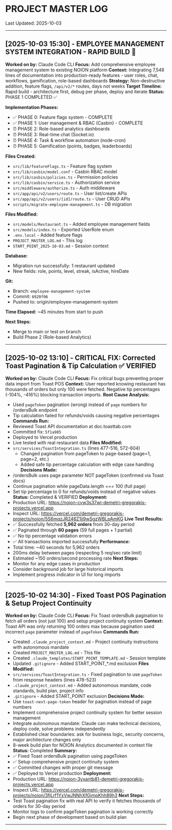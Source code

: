 # PROJECT MASTER LOG
Last Updated: 2025-10-03

---

## [2025-10-03 15:30] - EMPLOYEE MANAGEMENT SYSTEM INTEGRATION - RAPID BUILD 🚀
**Worked on by:** Claude Code CLI
**Focus:** Add comprehensive employee management system to existing NOION platform
**Context:** Integrating 7,548 lines of documentation into production-ready features - user roles, chat, workflows, gamification, role-based dashboards
**Strategy:** Non-destructive addition, feature flags, `/api/v2/*` routes, days not weeks
**Target Timeline:** Rapid build - architecture first, debug per phase, deploy and iterate
**Status:** PHASE 1 COMPLETED ✅

**Implementation Phases:**
- ✅ PHASE 0: Feature flags system - COMPLETE
- ✅ PHASE 1: User management & RBAC (Casbin) - COMPLETE
- ⏰ PHASE 2: Role-based analytics dashboards
- ⏰ PHASE 3: Real-time chat (Socket.io)
- ⏰ PHASE 4: Task & workflow automation (node-cron)
- ⏰ PHASE 5: Gamification (points, badges, leaderboards)

**Files Created:**
- `src/lib/featureFlags.ts` - Feature flag system
- `src/lib/casbin/model.conf` - Casbin RBAC model
- `src/lib/casbin/policies.ts` - Permission policies
- `src/lib/casbin/service.ts` - Authorization service
- `src/middleware/authorize.ts` - Auth middleware
- `src/app/api/v2/users/route.ts` - User list/create APIs
- `src/app/api/v2/users/[id]/route.ts` - User CRUD APIs
- `scripts/migrate-employee-management.ts` - DB migration

**Files Modified:**
- `src/models/Restaurant.ts` - Added employee management fields
- `src/models/index.ts` - Exported UserRole enum
- `.env.local` - Added feature flags
- `PROJECT_MASTER_LOG.md` - This log
- `START_POINT_2025-10-03.md` - Session context

**Database:**
- Migration run successfully: 1 restaurant updated
- New fields: role, points, level, streak, isActive, hireDate

**Git:**
- Branch: `employee-management-system`
- Commit: `6920f06`
- Pushed to: origin/employee-management-system

**Time Elapsed:** ~45 minutes from start to push

**Next Steps:**
- Merge to main or test on branch
- Build Phase 2 (Role-based Analytics)

---

## [2025-10-02 13:10] - CRITICAL FIX: Corrected Toast Pagination & Tip Calculation ✅ VERIFIED
**Worked on by:** Claude Code CLI
**Focus:** Fix critical bugs preventing proper data import from Toast POS
**Context:** User reported knowing restaurant has thousands of orders but only 100 were fetched. Negative tip percentages (-104%, -416%) blocking transaction imports.
**Root Cause Analysis:**
- Used `pageToken` pagination (wrong) instead of `page` numbers for /ordersBulk endpoint
- Tip calculation failed for refunds/voids causing negative percentages
**Commands Run:**
- Reviewed Toast API documentation at doc.toasttab.com
- Committed fix: `5f1a985`
- Deployed to Vercel production
- Live tested with real restaurant data
**Files Modified:**
- `src/services/ToastIntegration.ts` (lines 477-516, 572-604)
  - Changed pagination from pageToken to page-based (page=1, page=2, etc.)
  - Added safe tip percentage calculation with edge case handling
**Decisions Made:**
- /ordersBulk uses page parameter NOT pageToken (confirmed via Toast docs)
- Continue pagination while pageData.length === 100 (full page)
- Set tip percentage to 0 for refunds/voids instead of negative values
**Status:** Completed & VERIFIED
**Deployment:**
- Production URL: https://noion-cvw3s37wi-demetri-gregorakis-projects.vercel.app
- Inspect URL: https://vercel.com/demetri-gregorakis-projects/noion/5S6mqzJR246Z1jj9wSgzWBLpAmKG
**Live Test Results:**
- ✅ Successfully fetched **5,962 orders** from 30-day period
- ✅ Paginated through **60 pages** (59 full pages + 1 partial)
- ✅ No tip percentage validation errors
- ✅ All transactions imported successfully
**Performance:**
- Total time: ~40 seconds for 5,962 orders
- 200ms delay between pages (respecting 5 req/sec rate limit)
- Estimated ~150 orders/second processing rate
**Next Steps:**
- Monitor for any edge cases in production
- Consider background job for large historical imports
- Implement progress indicator in UI for long imports

---

## [2025-10-02 14:30] - Fixed Toast POS Pagination & Setup Project Continuity
**Worked on by:** Claude Code CLI
**Focus:** Fix Toast ordersBulk pagination to fetch all orders (not just 100) and setup project continuity system
**Context:** Toast API was only returning 100 orders max because pagination used incorrect `page` parameter instead of `pageToken`
**Commands Run:**
- Created `.claude_project_context.md` - Project continuity instructions with autonomous mandate
- Created `PROJECT_MASTER_LOG.md` - This file
- Created `.claude_templates/START_POINT_TEMPLATE.md` - Session template
- Updated `.gitignore` - Added START_POINT_*.md exclusion
**Files Modified:**
- `src/services/ToastIntegration.ts` - Fixed pagination to use `pageToken` from response headers (lines 478-523)
- `.claude_project_context.md` - Added autonomous mandate, code standards, build plan, project info
- `.gitignore` - Added START_POINT exclusion
**Decisions Made:**
- Use `toast-next-page-token` header for pagination instead of page numbers
- Implement comprehensive project continuity system for better session management
- Integrate autonomous mandate: Claude can make technical decisions, deploy code, solve problems independently
- Established clear boundaries: ask for business logic, security concerns, major architecture changes only
- 8-week build plan for NOION Analytics documented in context file
**Status:** Completed
**Summary:**
- ✅ Fixed Toast ordersBulk pagination using pageToken
- ✅ Setup comprehensive project continuity system
- ✅ Committed changes with proper git message
- ✅ Deployed to Vercel production
**Deployment:**
- Production URL: https://noion-3yxantb81-demetri-gregorakis-projects.vercel.app
- Inspect URL: https://vercel.com/demetri-gregorakis-projects/noion/3fjLrf1YxVwJNNhXfGjmpKhh89h3
**Next Steps:**
- Test Toast pagination fix with real API to verify it fetches thousands of orders for 30-day period
- Monitor logs to confirm pageToken pagination is working correctly
- Begin next phase of development based on build plan

---
